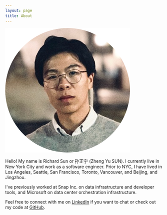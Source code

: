 ```yaml
---
layout: page
title: About
---
```

![self](/assets/selfcircle.png)

Hello! My name is Richard Sun or 孙正宇 (Zheng Yu SUN). I currently live in New York City and work as a software engineer. Prior to NYC, I have lived in Los Angeles, Seattle, San Francisco, Toronto, Vancouver, and Beijing, and Jingzhou.

I've previously worked at Snap Inc. on data infrastructure and developer tools, and Microsoft on data center orchestration infrastructure.

Feel free to connect with me on [LinkedIn](https://www.linkedin.com/in/zhengyusun) if you want to chat or check out my code at [GitHub](https://github.com/rzsun).